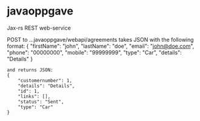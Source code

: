 # javaoppgave

Jax-rs REST web-service

POST to ...javaoppgave/webapi/agreements takes JSON with the following format:
    {
        "firstName": "john",
        "lastName": "doe",
        "email": "john@doe.com",
        "phone": "00000000",
        "mobile": "99999999",
        "type": "Car",
        "details": "Details"
    }
    
    and returns JSON:
    {
        "customernumber": 1,
        "details": "Details",
        "id": 1,
        "links": [],
        "status": "Sent",
        "type": "Car"
    }
